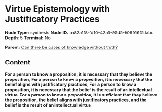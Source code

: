 # Virtue Epistemology with Justificatory Practices

**Node Type:** synthesis
**Node ID:** aa82a1f8-fd10-42a3-95d5-909f66f5dabc
**Depth:** 5
**Terminal:** No

**Parent:** [Can there be cases of knowledge without truth?](can-there-be-cases-of-knowledge-without-truth-antithesis-10308961-0f42-4b04-81f3-419b94d59ec3.md)

## Content

**For a person to know a proposition, it is necessary that they believe the proposition**, **For a person to know a proposition, it is necessary that the belief aligns with justificatory practices**, **For a person to know a proposition, it is necessary that the belief is the result of an intellectual virtue**, **For a person to know a proposition, it is sufficient that they believe the proposition, the belief aligns with justificatory practices, and the belief is the result of an intellectual virtue**

